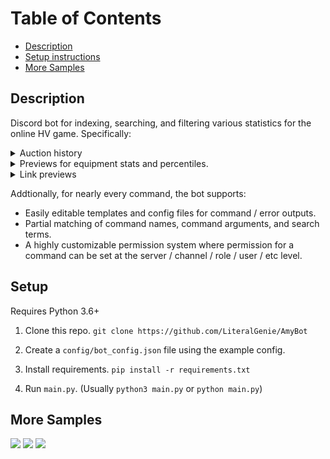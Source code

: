 # Table of Contents

- [Description](#description)
- [Setup instructions](#setup)
- [More Samples](#more-samples)

## Description

Discord bot for indexing, searching, and filtering various statistics for the online HV game. Specifically:
<details><summary>Auction history</summary>
![](ex_1.png)
</details>
<details><summary>Previews for equipment stats and percentiles.</summary>
![](ex_2.png)
</details>
<details><summary>Link previews</summary>
![](ex_3.png)
</details>

Addtionally, for nearly every command, the bot supports:
- Easily editable templates and config files for command / error outputs.
- Partial matching of command names, command arguments, and search terms.
- A highly customizable permission system where permission for a command can be set at the server / channel / role / user / etc level.


## Setup

Requires Python 3.6+

1. Clone this repo. `git clone https://github.com/LiteralGenie/AmyBot`

2. Create a `config/bot_config.json` file using the example config.

3. Install requirements. `pip install -r requirements.txt`

4. Run `main.py`. (Usually `python3 main.py` or `python main.py`)

## More Samples

![](ex_m_1.png)
![](ex_m_2.png)
![](ex_m_3.png)
